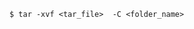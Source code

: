 <!-- usedin: [ _includes/_inlines/Tutorials/common/1970-09-26-manage-backups/1970-09-26-manage-backups_unzip-your-backup-v1.md] -->

```
$ tar -xvf <tar_file>  -C <folder_name>
```
